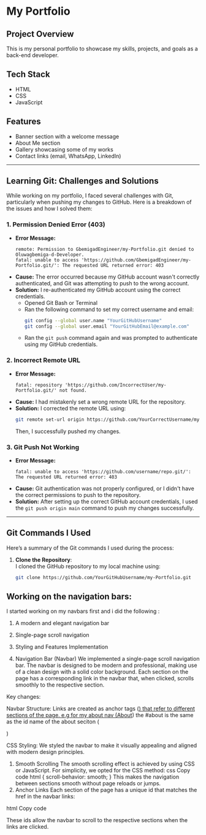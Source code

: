 # My Portfolio

## Project Overview

This is my personal portfolio to showcase my skills, projects, and goals as a back-end developer.

## Tech Stack

- HTML
- CSS
- JavaScript

## Features

- Banner section with a welcome message
- About Me section
- Gallery showcasing some of my works
- Contact links (email, WhatsApp, LinkedIn)

---

## Learning Git: Challenges and Solutions

While working on my portfolio, I faced several challenges with Git, particularly when pushing my changes to GitHub. Here is a breakdown of the issues and how I solved them:

### 1. **Permission Denied Error (403)**

- **Error Message:**
  ```
  remote: Permission to GbemigadEngineer/my-Portfolio.git denied to Oluwagbemiga-d-Developer.
  fatal: unable to access 'https://github.com/GbemigadEngineer/my-Portfolio.git/': The requested URL returned error: 403
  ```
- **Cause:**
  The error occurred because my GitHub account wasn't correctly authenticated, and Git was attempting to push to the wrong account.
- **Solution:**
  I re-authenticated my GitHub account using the correct credentials.
  - Opened Git Bash or Terminal
  - Ran the following command to set my correct username and email:
    ```bash
    git config --global user.name "YourGitHubUsername"
    git config --global user.email "YourGitHubEmail@example.com"
    ```
  - Ran the `git push` command again and was prompted to authenticate using my GitHub credentials.

### 2. **Incorrect Remote URL**

- **Error Message:**
  ```
  fatal: repository 'https://github.com/IncorrectUser/my-Portfolio.git/' not found.
  ```
- **Cause:**
  I had mistakenly set a wrong remote URL for the repository.
- **Solution:**
  I corrected the remote URL using:
  ```bash
  git remote set-url origin https://github.com/YourCorrectUsername/my-Portfolio.git
  ```
  Then, I successfully pushed my changes.

### 3. **Git Push Not Working**

- **Error Message:**
  ```
  fatal: unable to access 'https://github.com/username/repo.git/': The requested URL returned error: 403
  ```
- **Cause:**
  Git authentication was not properly configured, or I didn't have the correct permissions to push to the repository.
- **Solution:**
  After setting up the correct GitHub account credentials, I used the `git push origin main` command to push my changes successfully.

---

## Git Commands I Used

Here’s a summary of the Git commands I used during the process:

1. **Clone the Repository**:  
   I cloned the GitHub repository to my local machine using:
   ```bash
   git clone https://github.com/YourGitHubUsername/my-Portfolio.git
   ```


## Working on the navigation bars:
I started working on my navbars first  and i did the following : 
1. A modern and elegant navigation bar
2. Single-page scroll navigation
3. Styling and Features Implementation

1. Navigation Bar (Navbar)
We implemented a single-page scroll navigation bar. The navbar is designed to be modern and professional, making use of a clean design with a solid color background. Each section on the page has a corresponding link in the navbar that, when clicked, scrolls smoothly to the respective section.

Key changes:

Navbar Structure: Links are created as anchor tags (<a href="#sectionID">) that refer to different sections of the page.
e.g for my about nav (<a href="#about">About</a>) the #about is the same as the id name of the about seciton (  <section id="about">)

CSS Styling: We styled the navbar to make it visually appealing and aligned with modern design principles.
1. Smooth Scrolling
The smooth scrolling effect is achieved by using CSS or JavaScript. For simplicity, we opted for the CSS method:
css
Copy code
html {
    scroll-behavior: smooth;
}
This makes the navigation between sections smooth without page reloads or jumps.
1. Anchor Links
Each section of the page has a unique id that matches the href in the navbar links:

html
Copy code
<section id="about"> <!-- Section for About Me -->
<!-- Content -->
</section>
These ids allow the navbar to scroll to the respective sections when the links are clicked.
